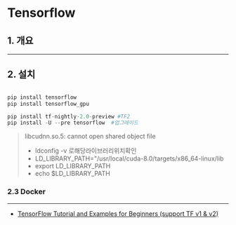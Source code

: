 # Tensorflow         

## 1. 개요 



---
## 2. 설치 

```python 

pip install tensorflow
pip install tensorflow_gpu 

pip install tf-nightly-2.0-preview #TF2
pip install -U --pre tensorflow  #업그레이드 
```

> libcudnn.so.5: cannot open shared object file 
> - ldconfig -v 로해당라이브러리위치확인
> - LD_LIBRARY_PATH="/usr/local/cuda-8.0/targets/x86_64-linux/lib
> - export LD_LIBRARY_PATH
> - echo $LD_LIBRARY_PATH


### 2.3 Docker 



---

- [TensorFlow Tutorial and Examples for Beginners (support TF v1 & v2)](https://github.com/aymericdamien/TensorFlow-Examples)
